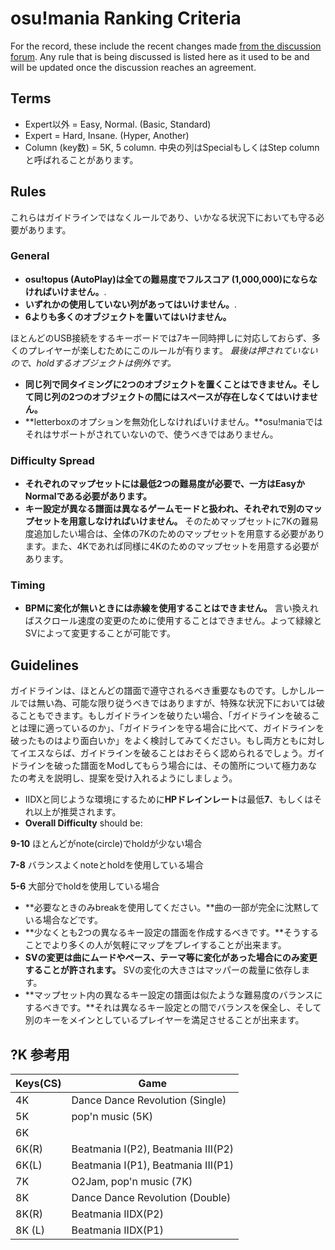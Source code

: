 osu!mania Ranking Criteria
====================================

For the record, these include the recent changes made [from the discussion forum](https://osu.ppy.sh/forum/87). Any rule that is being discussed is listed here as it used to be and will be updated once the discussion reaches an agreement.

Terms
-------

-   Expert以外 = Easy, Normal. (Basic, Standard)
-   Expert = Hard, Insane. (Hyper, Another)
-   Column (key数) = 5K, 5 column. 中央の列はSpecialもしくはStep columnと呼ばれることがあります。

Rules
------

これらはガイドラインではなくルールであり、いかなる状況下においても守る必要があります。

### General

-   **osu!topus (AutoPlay)は全ての難易度でフルスコア (1,000,000)にならなければいけません。**.
-   **いずれかの使用していない列があってはいけません。**.
-   **6よりも多くのオブジェクトを置いてはいけません。**

ほとんどのUSB接続をするキーボードでは7キー同時押しに対応しておらず、多くのプレイヤーが楽しむためにこのルールが有ります。 *最後は押されていないので、holdするオブジェクトは例外です。*

-   **同じ列で同タイミングに2つのオブジェクトを置くことはできません。そして同じ列の2つのオブジェクトの間にはスペースが存在しなくてはいけません。**
-   **letterboxのオプションを無効化しなければいけません。**osu!maniaではそれはサポートがされていないので、使うべきではありません。

### Difficulty Spread

-   **それぞれのマップセットには最低2つの難易度が必要で、一方はEasyかNormalである必要があります。**
-   **キー設定が異なる譜面は異なるゲームモードと扱われ、それぞれで別のマップセットを用意しなければいけません。** そのためマップセットに7Kの難易度追加したい場合は、全体の7Kのためのマップセットを用意する必要があります。また、4Kであれば同様に4Kのためのマップセットを用意する必要があります。

### Timing

-   **BPMに変化が無いときには赤線を使用することはできません。** 言い換えればスクロール速度の変更のために使用することはできません。よって緑線とSVによって変更することが可能です。

Guidelines
------------

ガイドラインは、ほとんどの譜面で遵守されるべき重要なものです。しかしルールでは無い為、可能な限り従うべきではありますが、特殊な状況下においては破ることもできます。もしガイドラインを破りたい場合、「ガイドラインを破ることは理に適っているのか」、「ガイドラインを守る場合に比べて、ガイドラインを破ったものはより面白いか」をよく検討してみてください。もし両方ともに対してイエスならば、ガイドラインを破ることはおそらく認められるでしょう。ガイドラインを破った譜面をModしてもらう場合には、その箇所について極力あなたの考えを説明し、提案を受け入れるようにしましょう。

-   IIDXと同じような環境にするために**HPドレインレート**は最低**7**、もしくはそれ以上が推奨されます。
-   **Overall Difficulty** should be:

**9-10** ほとんどがnote(circle)でholdが少ない場合

**7-8** バランスよくnoteとholdを使用している場合

**5-6** 大部分でholdを使用している場合

-   **必要なときのみbreakを使用してください。**曲の一部が完全に沈黙している場合などです。
-   **少なくとも2つの異なるキー設定の譜面を作成するべきです。**そうすることでより多くの人が気軽にマップをプレイすることが出来ます。
-   **SVの変更は曲にムードやペース、テーマ等に変化があった場合にのみ変更することが許されます。** SVの変化の大きさはマッパーの裁量に依存します。
-   **マップセット内の異なるキー設定の譜面は似たような難易度のバランスにするべきです。**それは異なるキー設定との間でバランスを保全し、そして別のキーをメインとしているプレイヤーを満足させることが出来ます。

?K 参考用
-----------

| Keys(CS) | Game                               |
|----------|------------------------------------|
| 4K       | Dance Dance Revolution (Single)    |
| 5K       | pop'n music (5K)                   |
| 6K       |                                    |
| 6K(R)    | Beatmania I(P2), Beatmania III(P2) |
| 6K(L)    | Beatmania I(P1), Beatmania III(P1) |
| 7K       | O2Jam, pop'n music (7K)            |
| 8K       | Dance Dance Revolution (Double)    |
| 8K(R)    | Beatmania IIDX(P2)                 |
| 8K (L)   | Beatmania IIDX(P1)                 |
